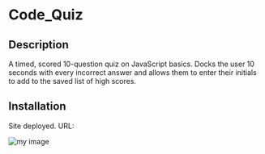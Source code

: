# Code_Quiz

## Description

A timed, scored 10-question quiz on JavaScript basics. Docks the user 10 seconds with every incorrect answer and allows them to enter their initials to add to the saved list of high scores. 

## Installation

Site deployed. URL: 

![my image](.jpg)
